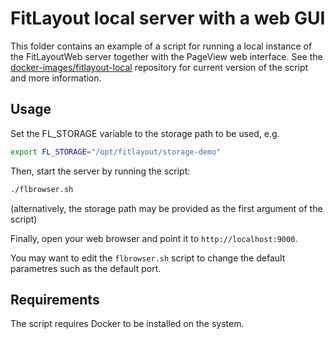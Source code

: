# FitLayout local server with a web GUI

This folder contains an example of a script for running a local instance of the 
FitLayoutWeb server together with the PageView web interface. See the
[docker-images/fitlayout-local](https://github.com/FitLayout/docker-images/tree/main/fitlayout-local) repository
for current version of the script and more information.

## Usage

Set the FL_STORAGE variable to the storage path to be used, e.g.

```bash
export FL_STORAGE="/opt/fitlayout/storage-demo"
```

Then, start the server by running the script:

```bash
./flbrowser.sh
```

(alternatively, the storage path may be provided as the first argument of the script)

Finally, open your web browser and point it to `http://localhost:9000`.

You may want to edit the `flbrowser.sh` script to change the default parametres such as the
default port.

## Requirements

The script requires Docker to be installed on the system.

